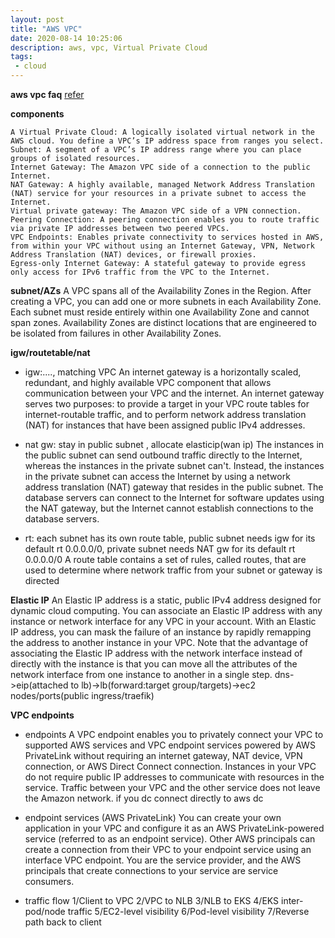 ```yaml
---
layout: post
title: "AWS VPC"
date: 2020-08-14 10:25:06
description: aws, vpc, Virtual Private Cloud
tags:
 - cloud
---
```


**aws vpc faq**
[refer](https://aws.amazon.com/vpc/faqs/)

**components**
```
A Virtual Private Cloud: A logically isolated virtual network in the AWS cloud. You define a VPC’s IP address space from ranges you select.
Subnet: A segment of a VPC’s IP address range where you can place groups of isolated resources.
Internet Gateway: The Amazon VPC side of a connection to the public Internet.
NAT Gateway: A highly available, managed Network Address Translation (NAT) service for your resources in a private subnet to access the Internet.
Virtual private gateway: The Amazon VPC side of a VPN connection.
Peering Connection: A peering connection enables you to route traffic via private IP addresses between two peered VPCs.
VPC Endpoints: Enables private connectivity to services hosted in AWS, from within your VPC without using an Internet Gateway, VPN, Network Address Translation (NAT) devices, or firewall proxies.
Egress-only Internet Gateway: A stateful gateway to provide egress only access for IPv6 traffic from the VPC to the Internet.
```

**subnet/AZs**
A VPC spans all of the Availability Zones in the Region. After creating a VPC, you can add one or more subnets in each Availability Zone.
 Each subnet must reside entirely within one Availability Zone and cannot span zones. Availability Zones are distinct locations that are engineered to be isolated from failures in other Availability Zones.

**igw/routetable/nat**
- igw:...., matching VPC
An internet gateway is a horizontally scaled, redundant, and highly available VPC component that allows communication between your VPC and the internet.
An internet gateway serves two purposes: to provide a target in your VPC route tables for internet-routable traffic, and to perform network address translation (NAT) for instances that have been assigned public IPv4 addresses.

- nat gw: stay in public subnet , allocate elasticip(wan ip)
The instances in the public subnet can send outbound traffic directly to the Internet, whereas the instances in the private subnet can't. Instead, the instances in the private subnet can access the Internet by using a network address translation (NAT) gateway that resides in the public subnet. The database servers can connect to the Internet for software updates using the NAT gateway, but the Internet cannot establish connections to the database servers.
 
- rt: each subnet has its own route table, public subnet needs igw for its default rt 0.0.0.0/0, private subnet needs NAT gw for its default rt 0.0.0.0/0
A route table contains a set of rules, called routes, that are used to determine where network traffic from your subnet or gateway is directed

**Elastic IP**
An Elastic IP address is a static, public IPv4 address designed for dynamic cloud computing. You can associate an Elastic IP address with any instance or network interface for any VPC in your account. With an Elastic IP address, you can mask the failure of an instance by rapidly remapping the address to another instance in your VPC. Note that the advantage of associating the Elastic IP address with the network interface instead of directly with the instance is that you can move all the attributes of the network interface from one instance to another in a single step.
dns->eip(attached to lb)->lb(forward:target group/targets)->ec2 nodes/ports(public ingress/traefik)

**VPC endpoints**
- endpoints
A VPC endpoint enables you to privately connect your VPC to supported AWS services and VPC endpoint services powered by AWS PrivateLink without requiring an internet gateway, NAT device, VPN connection, or AWS Direct Connect connection. Instances in your VPC do not require public IP addresses to communicate with resources in the service. Traffic between your VPC and the other service does not leave the Amazon network.
if you dc connect directly to aws dc

- endpoint services (AWS PrivateLink)
You can create your own application in your VPC and configure it as an AWS PrivateLink-powered service (referred to as an endpoint service). Other AWS principals can create a connection from their VPC to your endpoint service using an interface VPC endpoint. You are the service provider, and the AWS principals that create connections to your service are service consumers.

- traffic flow
1/Client to VPC
2/VPC to NLB
3/NLB to EKS
4/EKS inter-pod/node traffic
5/EC2-level visibility
6/Pod-level visibility
7/Reverse path back to client
